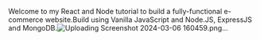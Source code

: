 Welcome to my React and Node tutorial to build a fully-functional e-commerce website.Build using Vanilla JavaScript and Node.JS, ExpressJS and MongoDB.![Uploading Screenshot 2024-03-06 160459.png…]()
